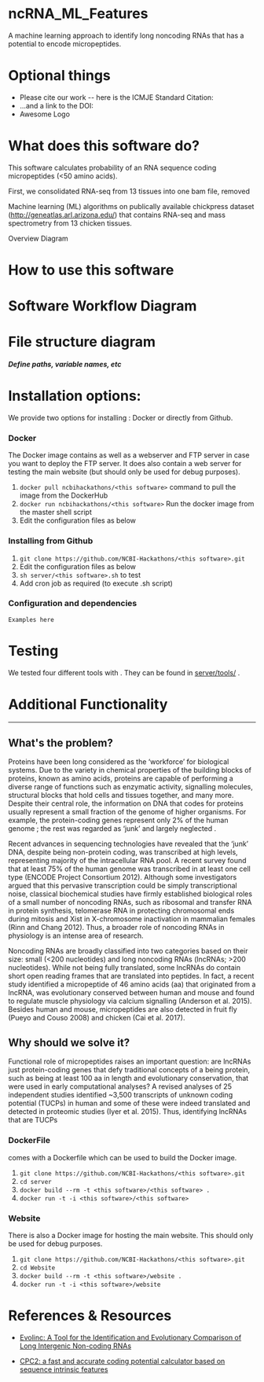 # ncRNA_ML_Features
A machine learning approach to identify  long noncoding RNAs that has a potential to encode micropeptides.

# Optional things
- Please cite our work -- here is the ICMJE Standard Citation:
- ...and a link to the DOI:
- Awesome Logo

# What does this software do?
This software calculates probability of an RNA sequence coding micropeptides (<50 amino acids).

First, we consolidated RNA-seq from 13 tissues into one bam file, removed 

Machine learning (ML) algorithms on publically available chickpress dataset (http://geneatlas.arl.arizona.edu/) that contains RNA-seq and mass spectrometry from 13 chicken tissues. 

Overview Diagram

# How to use this software

# Software Workflow Diagram

# File structure diagram
#### _Define paths, variable names, etc_

# Installation options:

We provide two options for installing <this software>: Docker or directly from Github.

### Docker

The Docker image contains <this software> as well as a webserver and FTP server in case you want to deploy the FTP server. It does also contain a web server for testing the <this software> main website (but should only be used for debug purposes).

1. `docker pull ncbihackathons/<this software>` command to pull the image from the DockerHub
2. `docker run ncbihackathons/<this software>` Run the docker image from the master shell script
3. Edit the configuration files as below

### Installing <this software> from Github

1. `git clone https://github.com/NCBI-Hackathons/<this software>.git`
2. Edit the configuration files as below
3. `sh server/<this software>.sh` to test
4. Add cron job as required (to execute <this software>.sh script)

### Configuration and dependencies

```Examples here```

# Testing

We tested four different tools with <this software>. They can be found in [server/tools/](server/tools/) .

# Additional Functionality

---------

## What's the problem?
Proteins have been long considered as the ‘workforce’ for biological systems. Due to the variety in chemical properties of the building blocks of proteins, known as amino acids, proteins are capable of performing a diverse range of functions such as enzymatic activity, signalling molecules, structural blocks that hold cells and tissues together, and many more. Despite their central role, the information on DNA that codes for proteins usually represent a small fraction of the genome of higher organisms. For example, the protein-coding genes represent only 2% of the human genome ; the rest was regarded as ‘junk’ and largely neglected . 

Recent advances in sequencing technologies have revealed that the ‘junk’ DNA, despite being non-protein coding, was transcribed at high levels, representing majority of the intracellular RNA pool. A recent survey found that at least 75% of the human genome was transcribed in at least one cell type (ENCODE Project Consortium 2012). Although some investigators argued that this pervasive transcription could be simply transcriptional noise, classical biochemical studies have firmly established biological roles of a small number of noncoding RNAs, such as ribosomal and transfer RNA in protein synthesis, telomerase RNA in protecting chromosomal ends during mitosis and Xist in X-chromosome inactivation in mammalian females (Rinn and Chang 2012). Thus, a broader role of noncoding RNAs in physiology is an intense area of research. 

Noncoding RNAs are broadly classified into two categories based on their size: small (<200 nucleotides) and long noncoding RNAs (lncRNAs; >200 nucleotides). While not being fully translated, some lncRNAs do contain short open reading frames that are translated into peptides. In fact, a recent study identified a micropeptide of 46 amino acids (aa) that originated from a lncRNA, was evolutionary conserved between human and mouse and found to regulate muscle physiology via calcium signalling (Anderson et al. 2015). Besides human and mouse, micropeptides are also detected in fruit fly (Pueyo and Couso 2008) and chicken (Cai et al. 2017). 

## Why should we solve it?
Functional role of micropeptides raises an important question: are lncRNAs just protein-coding genes that defy traditional concepts of a being protein, such as being at least 100 aa in length and evolutionary conservation, that were used in early computational analyses? A revised analyses of 25 independent studies identified ~3,500 transcripts of unknown coding potential (TUCPs) in human and some of these were indeed translated and detected in proteomic studies (Iyer et al. 2015). Thus, identifying lncRNAs that are TUCPs 



### DockerFile

<this software> comes with a Dockerfile which can be used to build the Docker image.

  1. `git clone https://github.com/NCBI-Hackathons/<this software>.git`
  2. `cd server`
  3. `docker build --rm -t <this software>/<this software> .`
  4. `docker run -t -i <this software>/<this software>`

### Website

There is also a Docker image for hosting the main website. This should only be used for debug purposes.

  1. `git clone https://github.com/NCBI-Hackathons/<this software>.git`
  2. `cd Website`
  3. `docker build --rm -t <this software>/website .`
  4. `docker run -t -i <this software>/website`

# References & Resources

- [Evolinc: A Tool for the Identification and Evolutionary Comparison of Long Intergenic Non-coding RNAs](https://www.frontiersin.org/articles/10.3389/fgene.2017.00052/full)

- [CPC2: a fast and accurate coding potential calculator based on sequence intrinsic features](https://academic.oup.com/nar/article/45/W1/W12/3831091)
